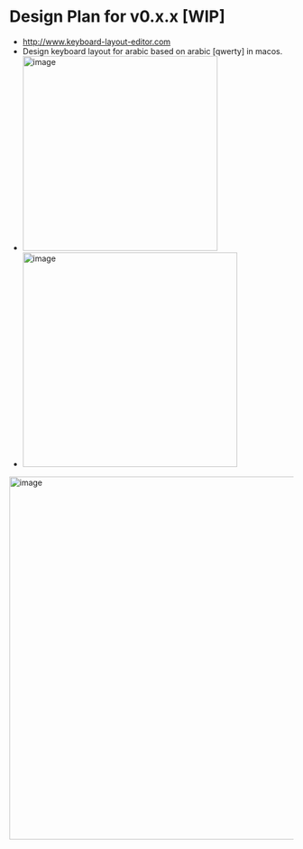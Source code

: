 # Design Plan for v0.x.x [WIP]

- http://www.keyboard-layout-editor.com
- Design keyboard layout for arabic based on arabic [qwerty] in macos. 
- <img width="345" alt="image" src="https://github.com/Nasfame/colemak-arabic/assets/24226219/bff6b523-3de0-4ca0-bcf7-8d63e6d90899">
- <img width="380" alt="image" src="https://github.com/Nasfame/colemak-arabic/assets/24226219/76b52a8d-26ec-47a8-8463-181bf97d1bf3">



<img width="643" alt="image" src="https://github.com/Nasfame/colemak-arabic/assets/24226219/47810bc6-9a01-4480-b695-f72d0ddaab7d">
